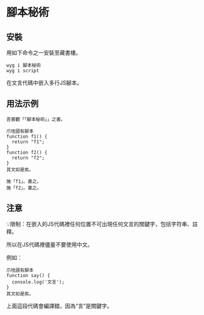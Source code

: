 # 腳本秘術

## 安裝

用如下命令之一安裝至藏書樓。

```
wyg i 腳本秘術
wyg i script
```

在文言代碼中嵌入多行JS腳本。

## 用法示例

```
吾嘗觀「「腳本秘術」」之書。

爪哇國有腳本
function f1() {
  return "f1";
}
function f2() {
  return "f2";
}
其文如是矣。

施「f1」。書之。
施「f2」。書之。
```

## 注意

💡限制：在嵌入的JS代碼裡任何位置不可出現任何文言的關鍵字，包括字符串、註釋。

所以在JS代碼裡儘量不要使用中文。

例如：

```
爪哇國有腳本
function say() {
  console.log('文言');
}
其文如是矣。
```

上面這段代碼會編譯錯，因為“言”是關鍵字。